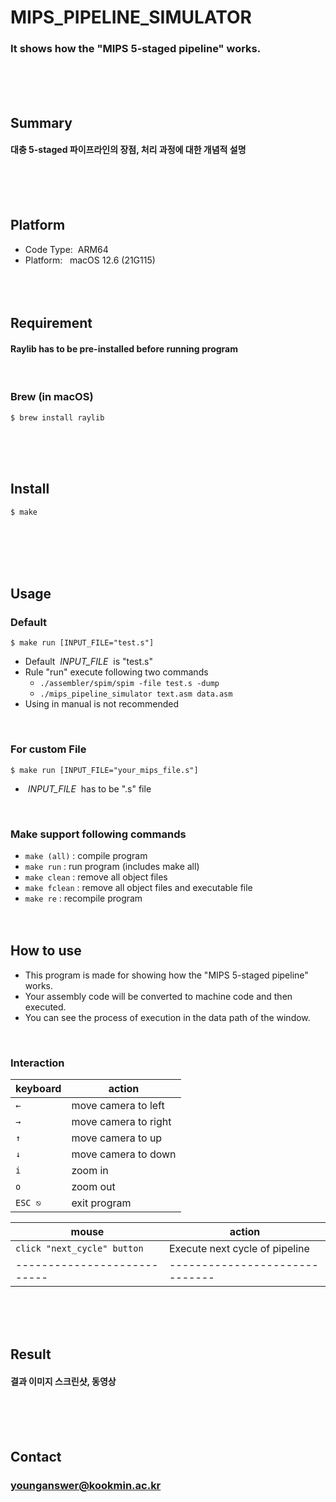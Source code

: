 # MIPS_PIPELINE_SIMULATOR
### It shows how the "MIPS 5-staged pipeline" works.
<br/><br/><br/>

## Summary
#### 대충 5-staged 파이프라인의 장점, 처리 과정에 대한 개념적 설명
<br/><br/><br/>

## Platform
* Code Type: &nbsp;ARM64
* Platform: &nbsp;&nbsp;macOS 12.6 (21G115)
<br/><br/><br/><br/>

## Requirement
#### Raylib has to be pre-installed before running program
<br/>

### Brew (in macOS)
	$ brew install raylib
<br/><br/><br/>

## Install
	$ make
<br/><br/><br/><br/>

## Usage
### Default
	$ make run [INPUT_FILE="test.s"]
* Default &nbsp;*INPUT_FILE*&nbsp; is "test.s"
* Rule "run" execute following two commands
	* `./assembler/spim/spim -file test.s -dump`
	* `./mips_pipeline_simulator text.asm data.asm`
* Using in manual is not recommended
<br/>

### For custom File
	$ make run [INPUT_FILE="your_mips_file.s"]
* &nbsp;*INPUT_FILE*&nbsp; has to be ".s" file
<br/>

### Make support following commands
* `make (all)` : compile program
* `make run` : run program (includes make all)
* `make clean` : remove all object files
* `make fclean` : remove all object files and executable file
* `make re` : recompile program
<br/><br/><br/>

## How to use
* This program is made for showing how the "MIPS 5-staged pipeline" works.
* Your assembly code will be converted to machine code and then executed.
* You can see the process of execution in the data path of the window.
<br/>

### Interaction
| keyboard | action               |
| -------- | -------------------- |
| `←`      | move camera to left  |
| `→`      | move camera to right |
| `↑`      | move camera to up    |
| `↓`      | move camera to down  |
| `i`      | zoom in              |
| `o`      | zoom out             |
| `ESC ⎋`  | exit program         |

| mouse                       | action                         |
| --------------------------- | ------------------------------ |
| `click "next_cycle" button` | Execute next cycle of pipeline |
| --------------------------- | ------------------------------ |

<br/><br/><br/>

## Result
#### 결과 이미지 스크린샷, 동영상
<br/><br/><br/>

## Contact
### younganswer@kookmin.ac.kr